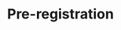 ---
hackday: "25-leicester"
title: "Pre-registration"
summary: "Pre-registration and health education for international students new to Leicester University"
thumbnail: pre-registration.png
team:
  - "Mithun Unadkat"
  - "Ben Stuck"
  - "Gang Xu"
  - "Kate Pound"
  - "Olly Benson"
links:
  presentation: https://docs.google.com/presentation/d/1pZnyrnjRbze5ibM00q1qtOQttJl0nP5IyZiMXioP2kQ/edit?usp=sharing
  video:
---